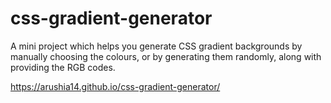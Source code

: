 # css-gradient-generator
A mini project which helps you generate CSS gradient backgrounds by manually choosing the colours, or by generating them randomly, along with providing the RGB codes.

https://arushia14.github.io/css-gradient-generator/
